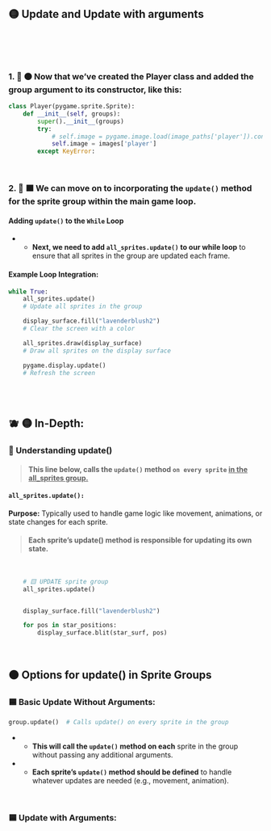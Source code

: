 ## 🟡 Update and Update with arguments


 <br>
 <br>
 <br>


### 1. 👾 🟠 Now that we’ve created the Player class and added the group argument to its constructor, like this:

```python
class Player(pygame.sprite.Sprite):
    def __init__(self, groups):
        super().__init__(groups)
        try:
            # self.image = pygame.image.load(image_paths['player']).convert_alpha()
            self.image = images['player']
        except KeyError:
```
<br>

### 2. 🌴 🟧 We can move on to incorporating the `update()` method for the sprite group within the main game loop.

#### Adding `update()` to the `While` Loop

- - **Next, we need to add `all_sprites.update()` to our while loop** to ensure that all sprites in the group are updated each frame.

#### Example Loop Integration:

```python
while True:
    all_sprites.update()
    # Update all sprites in the group

    display_surface.fill("lavenderblush2")
    # Clear the screen with a color

    all_sprites.draw(display_surface)
    # Draw all sprites on the display surface

    pygame.display.update()
    # Refresh the screen

```

<br>
<br>

## 🫐 🟡 In-Depth:

### 🧶 Understanding update()



> #### This line below, calls the `update()` method `on every sprite`  <u>in the all_sprites group.</u>

#### `all_sprites.update():`



**Purpose:** Typically used to handle game logic like movement, animations, or state changes for each sprite.

  > #### Each sprite’s update() method is responsible for updating its own state.

<br>

```python
    # 🟨 UPDATE sprite group
    all_sprites.update()


    display_surface.fill("lavenderblush2")

    for pos in star_positions:
        display_surface.blit(star_surf, pos)
```

<br>

## 🟠 Options for update() in Sprite Groups



### 🟦 Basic Update Without Arguments:

```python
group.update()  # Calls update() on every sprite in the group
```

- - **This will call the `update()` method on each** sprite in the group without passing any additional arguments.

- - **Each sprite’s `update()` method should be defined** to handle whatever updates are needed (e.g., movement, animation).

<br>

### 🟦  Update with Arguments:
